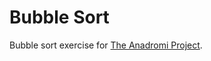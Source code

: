 # Bubble Sort
Bubble sort exercise for [The Anadromi Project](https://github.com/haw230/the-anadromi-project).